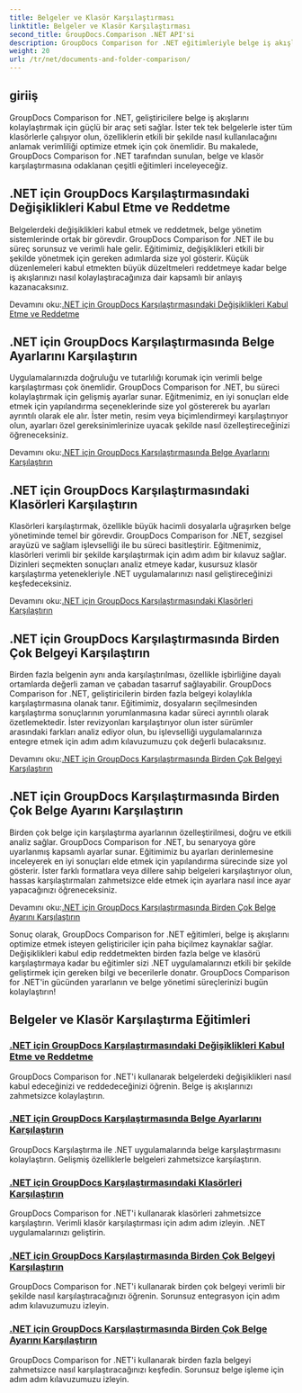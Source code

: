 ```yaml
---
title: Belgeler ve Klasör Karşılaştırması
linktitle: Belgeler ve Klasör Karşılaştırması
second_title: GroupDocs.Comparison .NET API'si
description: GroupDocs Comparison for .NET eğitimleriyle belge iş akışlarını kolaylaştırmayı öğrenin. Değişiklikleri kabul edin, reddedin ve belgeleri ve klasörleri zahmetsizce karşılaştırın.
weight: 20
url: /tr/net/documents-and-folder-comparison/
---
```

## giriiş

GroupDocs Comparison for .NET, geliştiricilere belge iş akışlarını kolaylaştırmak için güçlü bir araç seti sağlar. İster tek tek belgelerle ister tüm klasörlerle çalışıyor olun, özelliklerin etkili bir şekilde nasıl kullanılacağını anlamak verimliliği optimize etmek için çok önemlidir. Bu makalede, GroupDocs Comparison for .NET tarafından sunulan, belge ve klasör karşılaştırmasına odaklanan çeşitli eğitimleri inceleyeceğiz.

## .NET için GroupDocs Karşılaştırmasındaki Değişiklikleri Kabul Etme ve Reddetme

Belgelerdeki değişiklikleri kabul etmek ve reddetmek, belge yönetim sistemlerinde ortak bir görevdir. GroupDocs Comparison for .NET ile bu süreç sorunsuz ve verimli hale gelir. Eğitimimiz, değişiklikleri etkili bir şekilde yönetmek için gereken adımlarda size yol gösterir. Küçük düzenlemeleri kabul etmekten büyük düzeltmeleri reddetmeye kadar belge iş akışlarınızı nasıl kolaylaştıracağınıza dair kapsamlı bir anlayış kazanacaksınız.

 Devamını oku:[.NET için GroupDocs Karşılaştırmasındaki Değişiklikleri Kabul Etme ve Reddetme](./accept-reject-changes-dotnet/)

## .NET için GroupDocs Karşılaştırmasında Belge Ayarlarını Karşılaştırın

Uygulamalarınızda doğruluğu ve tutarlılığı korumak için verimli belge karşılaştırması çok önemlidir. GroupDocs Comparison for .NET, bu süreci kolaylaştırmak için gelişmiş ayarlar sunar. Eğitmenimiz, en iyi sonuçları elde etmek için yapılandırma seçeneklerinde size yol göstererek bu ayarları ayrıntılı olarak ele alır. İster metin, resim veya biçimlendirmeyi karşılaştırıyor olun, ayarları özel gereksinimlerinize uyacak şekilde nasıl özelleştireceğinizi öğreneceksiniz.

 Devamını oku:[.NET için GroupDocs Karşılaştırmasında Belge Ayarlarını Karşılaştırın](./compare-documents-settings-dotnet/)

## .NET için GroupDocs Karşılaştırmasındaki Klasörleri Karşılaştırın

Klasörleri karşılaştırmak, özellikle büyük hacimli dosyalarla uğraşırken belge yönetiminde temel bir görevdir. GroupDocs Comparison for .NET, sezgisel arayüzü ve sağlam işlevselliği ile bu süreci basitleştirir. Eğitmenimiz, klasörleri verimli bir şekilde karşılaştırmak için adım adım bir kılavuz sağlar. Dizinleri seçmekten sonuçları analiz etmeye kadar, kusursuz klasör karşılaştırma yetenekleriyle .NET uygulamalarınızı nasıl geliştireceğinizi keşfedeceksiniz.

 Devamını oku:[.NET için GroupDocs Karşılaştırmasındaki Klasörleri Karşılaştırın](./compare-folders-dotnet/)

## .NET için GroupDocs Karşılaştırmasında Birden Çok Belgeyi Karşılaştırın

Birden fazla belgenin aynı anda karşılaştırılması, özellikle işbirliğine dayalı ortamlarda değerli zaman ve çabadan tasarruf sağlayabilir. GroupDocs Comparison for .NET, geliştiricilerin birden fazla belgeyi kolaylıkla karşılaştırmasına olanak tanır. Eğitimimiz, dosyaların seçilmesinden karşılaştırma sonuçlarının yorumlanmasına kadar süreci ayrıntılı olarak özetlemektedir. İster revizyonları karşılaştırıyor olun ister sürümler arasındaki farkları analiz ediyor olun, bu işlevselliği uygulamalarınıza entegre etmek için adım adım kılavuzumuzu çok değerli bulacaksınız.

 Devamını oku:[.NET için GroupDocs Karşılaştırmasında Birden Çok Belgeyi Karşılaştırın](./compare-multiple-documents-dotnet/)

## .NET için GroupDocs Karşılaştırmasında Birden Çok Belge Ayarını Karşılaştırın

Birden çok belge için karşılaştırma ayarlarının özelleştirilmesi, doğru ve etkili analiz sağlar. GroupDocs Comparison for .NET, bu senaryoya göre uyarlanmış kapsamlı ayarlar sunar. Eğitimimiz bu ayarları derinlemesine inceleyerek en iyi sonuçları elde etmek için yapılandırma sürecinde size yol gösterir. İster farklı formatlara veya dillere sahip belgeleri karşılaştırıyor olun, hassas karşılaştırmaları zahmetsizce elde etmek için ayarlara nasıl ince ayar yapacağınızı öğreneceksiniz.

 Devamını oku:[.NET için GroupDocs Karşılaştırmasında Birden Çok Belge Ayarını Karşılaştırın](./compare-multiple-documents-settings-dotnet/)

Sonuç olarak, GroupDocs Comparison for .NET eğitimleri, belge iş akışlarını optimize etmek isteyen geliştiriciler için paha biçilmez kaynaklar sağlar. Değişiklikleri kabul edip reddetmekten birden fazla belge ve klasörü karşılaştırmaya kadar bu eğitimler sizi .NET uygulamalarınızı etkili bir şekilde geliştirmek için gereken bilgi ve becerilerle donatır. GroupDocs Comparison for .NET'in gücünden yararlanın ve belge yönetimi süreçlerinizi bugün kolaylaştırın!
## Belgeler ve Klasör Karşılaştırma Eğitimleri
### [.NET için GroupDocs Karşılaştırmasındaki Değişiklikleri Kabul Etme ve Reddetme](./accept-reject-changes-dotnet/)
GroupDocs Comparison for .NET'i kullanarak belgelerdeki değişiklikleri nasıl kabul edeceğinizi ve reddedeceğinizi öğrenin. Belge iş akışlarınızı zahmetsizce kolaylaştırın.
### [.NET için GroupDocs Karşılaştırmasında Belge Ayarlarını Karşılaştırın](./compare-documents-settings-dotnet/)
GroupDocs Karşılaştırma ile .NET uygulamalarında belge karşılaştırmasını kolaylaştırın. Gelişmiş özelliklerle belgeleri zahmetsizce karşılaştırın.
### [.NET için GroupDocs Karşılaştırmasındaki Klasörleri Karşılaştırın](./compare-folders-dotnet/)
GroupDocs Comparison for .NET'i kullanarak klasörleri zahmetsizce karşılaştırın. Verimli klasör karşılaştırması için adım adım izleyin. .NET uygulamalarınızı geliştirin.
### [.NET için GroupDocs Karşılaştırmasında Birden Çok Belgeyi Karşılaştırın](./compare-multiple-documents-dotnet/)
GroupDocs Comparison for .NET'i kullanarak birden çok belgeyi verimli bir şekilde nasıl karşılaştıracağınızı öğrenin. Sorunsuz entegrasyon için adım adım kılavuzumuzu izleyin.
### [.NET için GroupDocs Karşılaştırmasında Birden Çok Belge Ayarını Karşılaştırın](./compare-multiple-documents-settings-dotnet/)
GroupDocs Comparison for .NET'i kullanarak birden fazla belgeyi zahmetsizce nasıl karşılaştıracağınızı keşfedin. Sorunsuz belge işleme için adım adım kılavuzumuzu izleyin.